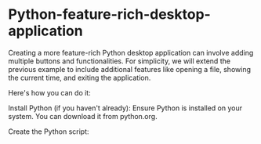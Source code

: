 # Python-feature-rich-desktop-application

Creating a more feature-rich Python desktop application can involve adding multiple buttons and functionalities. For simplicity, we will extend the previous example to include additional features like opening a file, showing the current time, and exiting the application.

Here's how you can do it:

Install Python (if you haven't already): Ensure Python is installed on your system. You can download it from python.org.

Create the Python script:
